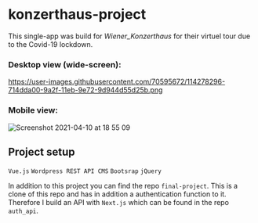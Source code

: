 # konzerthaus-project

This single-app was build for _Wiener_Konzerthaus_ for their virtuel tour due to the Covid-19 lockdown.

### Desktop view (wide-screen):
https://user-images.githubusercontent.com/70595672/114278296-714dda00-9a2f-11eb-9e72-9d944d55d25b.png

### Mobile view:
![Screenshot 2021-04-10 at 18 55 09](https://user-images.githubusercontent.com/70595672/114278296-714dda00-9a2f-11eb-9e72-9d944d55d25b.png)

## Project setup
`Vue.js`
`Wordpress REST API CMS`
`Bootsrap`
`jQuery`

In addition to this project you can find the repo `final-project`. This is a clone of this repo and has in addition a authentication function to it. 
Therefore I build an API with `Next.js` which can be found in the repo `auth_api`.

